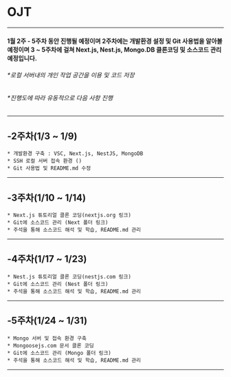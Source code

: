 # OJT
-------------
#### 1월 2주 - 5주차 동안 진행될 예정이며 2주차에는 개발환경 설정 및 Git 사용법을 알아볼 예정이며 3 ~ 5주차에 걸쳐 Next.js, Nest.js, Mongo.DB 클론코딩 및 소스코드 관리 예정입니다.

###### *로컬 서버내의 개인 작업 공간을 이용 및 코드 저장
###### *진행도에 따라 유동적으로 다음 사항 진행
-------------
## -2주차(1/3 ~ 1/9)
    * 개발환경 구축 : VSC, Next.js, NestJS, MongoDB
    * SSH 로컬 서버 접속 환경 ()
    * Git 사용법 및 README.md 수정
-------------
## -3주차(1/10 ~ 1/14)
    * Next.js 튜토리얼 클론 코딩(nextjs.org 링크)
    * Git에 소스코드 관리 (Next 폴더 링크)
    * 주석을 통해 소스코드 해석 및 학습, README.md 관리 
-------------
## -4주차(1/17 ~ 1/23)
    * Nest.js 튜토리얼 클론 코딩(nestjs.com 링크)
    * Git에 소스코드 관리 (Nest 폴더 링크)
    * 주석을 통해 소스코드 해석 및 학습, README.md 관리 
-------------
## -5주차(1/24 ~ 1/31)
    * Mongo 서버 및 접속 환경 구축 
    * Mongoosejs.com 문서 클론 코딩
    * Git에 소스코드 관리 (Mongo 폴더 링크)
    * 주석을 통해 소스코드 해석 및 학습, README.md 관리 
-------------


